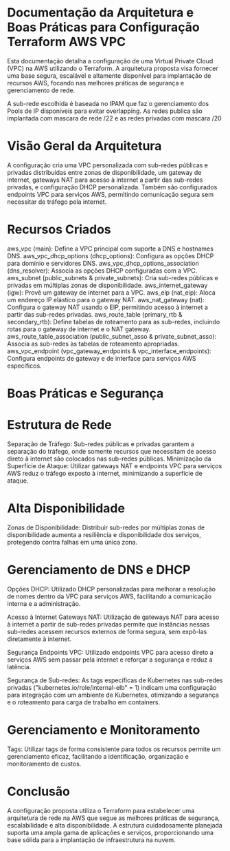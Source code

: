 # Documentação da Arquitetura e Boas Práticas para Configuração Terraform AWS VPC

Esta documentação detalha a configuração de uma Virtual Private Cloud (VPC) na AWS utilizando o Terraform. A arquitetura proposta visa fornecer uma base segura, escalável e altamente disponível para implantação de recursos AWS, focando nas melhores práticas de segurança e gerenciamento de rede.

A sub-rede escolhida é baseada no IPAM que faz o gerenciamento dos Pools de IP disponiveis para evitar overlapping.
As redes publica são implantada com mascara de rede /22 e as redes privadas com mascara /20


# Visão Geral da Arquitetura

A configuração cria uma VPC personalizada com sub-redes públicas e privadas distribuídas entre zonas de disponibilidade, um gateway de internet, gateways NAT para acesso à internet a partir das sub-redes privadas, e configuração DHCP personalizada. Também são configurados endpoints VPC para serviços AWS, permitindo comunicação segura sem necessitar de tráfego pela internet.

# Recursos Criados

aws_vpc (main): Define a VPC principal com suporte a DNS e hostnames DNS.
aws_vpc_dhcp_options (dhcp_options): Configura as opções DHCP para domínio e servidores DNS.
aws_vpc_dhcp_options_association (dns_resolver): Associa as opções DHCP configuradas com a VPC.
aws_subnet (public_subnets & private_subnets): Cria sub-redes públicas e privadas em múltiplas zonas de disponibilidade.
aws_internet_gateway (igw): Provê um gateway de internet para a VPC.
aws_eip (nat_eip): Aloca um endereço IP elástico para o gateway NAT.
aws_nat_gateway (nat): Configura o gateway NAT usando o EIP, permitindo acesso à internet a partir das sub-redes privadas.
aws_route_table (primary_rtb & secondary_rtb): Define tabelas de roteamento para as sub-redes, incluindo rotas para o gateway de internet e o NAT gateway.
aws_route_table_association (public_subnet_asso & private_subnet_asso): Associa as sub-redes às tabelas de roteamento apropriadas.
aws_vpc_endpoint (vpc_gateway_endpoints & vpc_interface_endpoints): Configura endpoints de gateway e de interface para serviços AWS específicos.

# Boas Práticas e Segurança

# Estrutura de Rede
Separação de Tráfego: Sub-redes públicas e privadas garantem a separação do tráfego, onde somente recursos que necessitam de acesso direto à internet são colocados nas sub-redes públicas.
Minimização da Superfície de Ataque: Utilizar gateways NAT e endpoints VPC para serviços AWS reduz o tráfego exposto à internet, minimizando a superfície de ataque.

# Alta Disponibilidade

Zonas de Disponibilidade: Distribuir sub-redes por múltiplas zonas de disponibilidade aumenta a resiliência e disponibilidade dos serviços, protegendo contra falhas em uma única zona.

# Gerenciamento de DNS e DHCP

Opções DHCP: Utilizado DHCP personalizadas para melhorar a resolução de nomes dentro da VPC para serviços AWS, facilitando a comunicação interna e a administração.

Acesso à Internet
Gateways NAT: Utilização de gateways NAT para acesso à internet a partir de sub-redes privadas permite que instâncias nessas sub-redes acessem recursos externos de forma segura, sem expô-las diretamente à internet.

Segurança
Endpoints VPC: Utilizado endpoints VPC para acesso direto a serviços AWS sem passar pela internet e reforçar a segurança e reduz a latência.

Segurança de Sub-redes: As tags específicas de Kubernetes nas sub-redes privadas ("kubernetes.io/role/internal-elb" = 1) indicam uma configuração para integração com um ambiente de Kubernetes, otimizando a segurança e o roteamento para carga de trabalho em containers.

# Gerenciamento e Monitoramento

Tags: Utilizar tags de forma consistente para todos os recursos permite um gerenciamento eficaz, facilitando a identificação, organização e monitoramento de custos.

# Conclusão
A configuração proposta utiliza o Terraform para estabelecer uma arquitetura de rede na AWS que segue as melhores práticas de segurança, escalabilidade e alta disponibilidade. A estrutura cuidadosamente planejada suporta uma ampla gama de aplicações e serviços, proporcionando uma base sólida para a implantação de infraestrutura na nuvem.